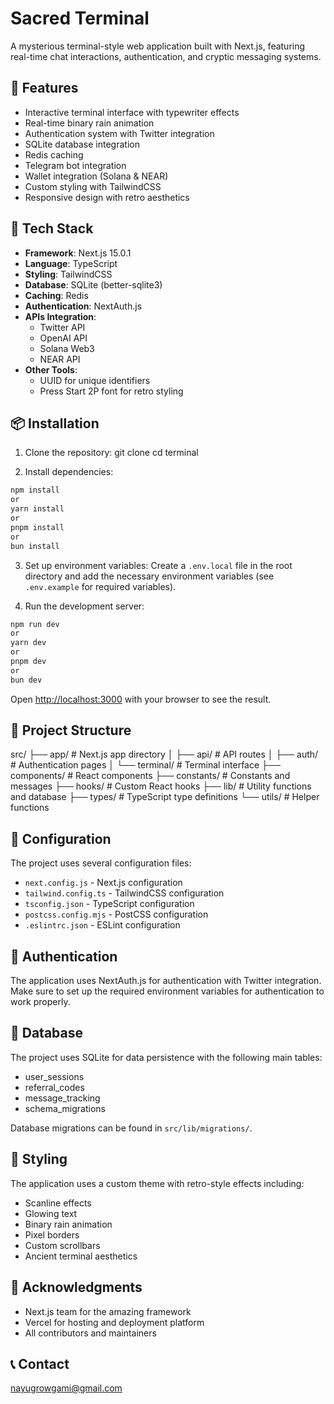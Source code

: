 # Sacred Terminal

A mysterious terminal-style web application built with Next.js, featuring real-time chat interactions, authentication, and cryptic messaging systems.

## 🌟 Features

- Interactive terminal interface with typewriter effects
- Real-time binary rain animation
- Authentication system with Twitter integration
- SQLite database integration
- Redis caching
- Telegram bot integration
- Wallet integration (Solana & NEAR)
- Custom styling with TailwindCSS
- Responsive design with retro aesthetics

## 🚀 Tech Stack

- **Framework**: Next.js 15.0.1
- **Language**: TypeScript
- **Styling**: TailwindCSS
- **Database**: SQLite (better-sqlite3)
- **Caching**: Redis
- **Authentication**: NextAuth.js
- **APIs Integration**:
  - Twitter API
  - OpenAI API
  - Solana Web3
  - NEAR API
- **Other Tools**:
  - UUID for unique identifiers
  - Press Start 2P font for retro styling

## 📦 Installation

1. Clone the repository:
git clone <repository-url>
cd terminal

2. Install dependencies:

```bash
npm install
or
yarn install
or
pnpm install
or
bun install
```

3. Set up environment variables:
Create a `.env.local` file in the root directory and add the necessary environment variables (see `.env.example` for required variables).

4. Run the development server:

```bash
npm run dev
or
yarn dev
or
pnpm dev
or
bun dev
```

Open [http://localhost:3000](http://localhost:3000) with your browser to see the result.

## 📁 Project Structure

src/
├── app/ # Next.js app directory
│ ├── api/ # API routes
│ ├── auth/ # Authentication pages
│ └── terminal/ # Terminal interface
├── components/ # React components
├── constants/ # Constants and messages
├── hooks/ # Custom React hooks
├── lib/ # Utility functions and database
├── types/ # TypeScript type definitions
└── utils/ # Helper functions


## 🔧 Configuration

The project uses several configuration files:

- `next.config.js` - Next.js configuration
- `tailwind.config.ts` - TailwindCSS configuration
- `tsconfig.json` - TypeScript configuration
- `postcss.config.mjs` - PostCSS configuration
- `.eslintrc.json` - ESLint configuration

## 🔐 Authentication

The application uses NextAuth.js for authentication with Twitter integration. Make sure to set up the required environment variables for authentication to work properly.

## 💾 Database

The project uses SQLite for data persistence with the following main tables:
- user_sessions
- referral_codes
- message_tracking
- schema_migrations

Database migrations can be found in `src/lib/migrations/`.

## 🎨 Styling

The application uses a custom theme with retro-style effects including:
- Scanline effects
- Glowing text
- Binary rain animation
- Pixel borders
- Custom scrollbars
- Ancient terminal aesthetics

## 🙏 Acknowledgments

- Next.js team for the amazing framework
- Vercel for hosting and deployment platform
- All contributors and maintainers

## 📞 Contact

[nayugrowgami@gmail.com](mailto:nayugrowgami@gmail.com)
